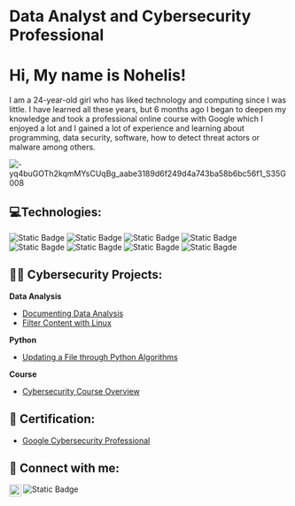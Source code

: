 <h1> Data Analyst and Cybersecurity Professional </h1>

# Hi, My name is Nohelis!
I am a 24-year-old girl who has liked technology and computing since I was little. I have learned all these years, but 6 months ago I began to deepen my knowledge and took a professional online course with Google which I enjoyed a lot and I gained a lot of experience and learning about programming, data security, software, how to detect threat actors or malware among others.

![-yq4buGOTh2kqmMYsCUqBg_aabe3189d6f249d4a743ba58b6bc56f1_S35G008](https://github.com/nohelis0610/nohelis0610/assets/159972745/77338e07-2325-4cbc-bd65-f198c006aedf)

<h2>💻Technologies:</h2>

![Static Badge](https://img.shields.io/badge/MySQL-lightblue?style=flat-square&logo=mysql)
![Static Badge](https://img.shields.io/badge/Linux-lightblue?style=flat-square&logo=Linux)
![Static Badge](https://img.shields.io/badge/Python-lightblue?style=flat-square&logo=Python)
![Static Badge](https://img.shields.io/badge/Powershell-lightblue?style=flat-square&logo=Powershell)
![Static Bagde](https://img.shields.io/badge/PowerBI-lightblue?style=flat-square&logo=PowerBI)
![Static Bagde](https://img.shields.io/badge/MicrosoftExcel-lightblue?style=flat-square&logo=MicrosoftExcel)
![Static Bagde](https://img.shields.io/badge/PowerPoint-lightblue?style=flat-square&logo=Microsoft%20PowerPoint)
![Static Bagde](https://img.shields.io/badge/GoogleSheets-lightblue?style=flat-square&logo=GoogleSheets)



<h2>👨‍💻 Cybersecurity Projects:</h2>


<b>Data Analysis</b>

  - [Documenting Data Analysis](https://github.com/nohelis0610/Documenting-Data-Analysis)
  - [Filter Content with Linux](https://github.com/nohelis0610/Filter-Content)

<b>Python</b>

  - [Updating a File through Python Algorithms](https://github.com/nohelis0610/Python-algorithm)

<b>Course</b>

  - [Cybersecurity Course Overview](https://github.com/nohelis0610/Cybersecurity-Course)


<h2>📝 Certification:</h2>

- [Google Cybersecurity Professional](https://www.coursera.org/account/accomplishments/professional-cert/R849F7ZD6YTM)


<h2> 🤳 Connect with me:</h2>


[<img align="left" alt="NohelisFernandez | LinkedIn" width="22px" src="https://cdn.jsdelivr.net/npm/simple-icons@v3/icons/linkedin.svg" />][linkedin]


[linkedin]: https://www.linkedin.com/in/nohelisfernandez/

![Static Badge](https://img.shields.io/badge/nohelisfernande10%40gmail.com_-green?style=social&logo=gmail)

